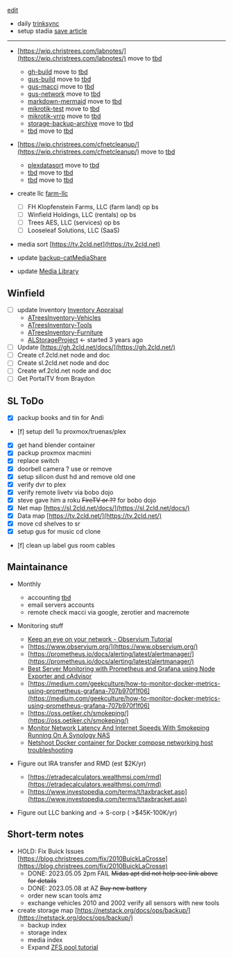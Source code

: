 [edit](https://github.com/christrees/wip/edit/main/README.md)

- daily [trinksync](https://gitea.trink.com/cat/trinkcatchat)
- setup stadia [save article](https://www.theverge.com/23559284/google-stadia-controller-bluetooth-mode-how-to)

---

- [https://wip.christrees.com/labnotes/](https://wip.christrees.com/labnotes/) move to [tbd]()
  - [gh-build](https://wip.christrees.com/labnotes/gh-build) move to [tbd]()
  - [gus-build](https://wip.christrees.com/labnotes/gus-build) move to [tbd]()
  - [gus-macci](https://wip.christrees.com/labnotes/gus-macci) move to [tbd]()
  - [gus-network](https://wip.christrees.com/labnotes/gus-network) move to [tbd]()
  - [markdown-mermaid](https://wip.christrees.com/labnotes/markdown-mermaid) move to [tbd]()
  - [mikrotik-test](https://wip.christrees.com/labnotes/mikrotik-test) move to [tbd]()
  - [mikrotik-vrrp](https://wip.christrees.com/labnotes/mikrotik-vrrp) move to [tbd]()
  - [storage-backup-archive](https://wip.christrees.com/labnotes/storage-backup-archive) move to [tbd]()
  - [tbd]() move to [tbd]()
- [https://wip.christrees.com/cfnetcleanup/](https://wip.christrees.com/cfnetcleanup/) move to [tbd]()
  - [plexdatasort](https://wip.christrees.com/cfnetcleanup/plexdatasort/) move to [tbd]()
  - [tbd]() move to [tbd]()
  - [tbd]() move to [tbd]()

- create llc [farm-llc](https://blog.christrees.com/farm/llc)
  - [ ] FH Klopfenstein Farms, LLC (farm land) op bs
  - [ ] Winfield Holdings, LLC (rentals) op bs
  - [ ] Trees AES, LLC (services) op bs
  - [ ] Looseleaf Solutions, LLC (SaaS)

- media sort [https://tv.2cld.net](https://tv.2cld.net)
- update [backup-catMediaShare](https://netstack.org/docs/ops/backup/backup-catMediaShare)
- update [Media Library](https://docs.google.com/spreadsheets/d/1QtCblfwwH6PWYOKnIw2m4DKLni8KrVynXM6Xslb7mGg/edit#gid=1436813512)
      
## Winfield
- [ ] update Inventory [Inventory Appraisal](https://docs.google.com/spreadsheets/d/1DKb3lPvvxENL9s3Xo8LNtRDORzgJTz41veKOQpennk4)
  - [ATreesInventory-Vehicles](https://photos.app.goo.gl/iRtCmhMinQegmbYf6)
  - [ATreesInventory-Tools]()
  - [ATreesInventory-Furniture](https://photos.app.goo.gl/waKUfjM7TZVsJ8Bh8)
  - [ALStorageProject](https://photos.app.goo.gl/j7qVmphV8Mpxem5p7) <- started 3 years ago
- [ ] Update [https://gh.2cld.net/docs/](https://gh.2cld.net/)
- [ ] Create cf.2cld.net node and doc
- [ ] Create sl.2cld.net node and doc
- [ ] Create wf.2cld.net node and doc
- [ ] Get PortalTV from Braydon

## SL ToDo
- [x] packup books and tin for Andi
- [f] setup dell 1u proxmox/truenas/plex
- [x] get hand blender container
- [x] packup proxmox macmini
- [x] replace switch
- [x] doorbell camera ? use or remove
- [x] setup silicon dust hd and remove old one
- [x] verify dvr to plex
- [x] verify remote livetv via bobo dojo
- [x] steve gave him a roku ~~FireTV or ??~~ for bobo dojo
- [x] Net map [https://sl.2cld.net/docs/](https://sl.2cld.net/docs/)
- [x] Data map [https://tv.2cld.net/](https://tv.2cld.net/)
- [x] move cd shelves to sr
- [x] setup gus for music cd clone
- [f] clean up label gus room cables


## Maintainance
- Monthly
  - accounting [tbd]()
  - email servers accounts
  - remote check macci via google, zerotier and macremote

- Monitoring stuff
  - [Keep an eye on your network - Observium Tutorial](https://www.youtube.com/watch?v=1rKRrFVXAgU&t=1110s)
  - [https://www.observium.org/](https://www.observium.org/)
  - [https://prometheus.io/docs/alerting/latest/alertmanager/](https://prometheus.io/docs/alerting/latest/alertmanager/)
  - [Best Server Monitoring with Prometheus and Grafana using Node Exporter and cAdvisor](https://www.youtube.com/watch?v=RAqMP_NnGec)
  - [https://medium.com/geekculture/how-to-monitor-docker-metrics-using-prometheus-grafana-707b970f1f06](https://medium.com/geekculture/how-to-monitor-docker-metrics-using-prometheus-grafana-707b970f1f06)
  - [https://oss.oetiker.ch/smokeping/](https://oss.oetiker.ch/smokeping/)
  - [Monitor Network Latency And Internet Speeds With Smokeping Running On A Synology NAS](https://www.youtube.com/watch?v=c4kw_Fcdmj4)
  - [Netshoot Docker container for Docker compose networking host troubleshooting](https://www.youtube.com/watch?v=wqtEUFDdZXU)

- Figure out IRA transfer and RMD (est $2K/yr) 
  - [https://etradecalculators.wealthmsi.com/rmd](https://etradecalculators.wealthmsi.com/rmd)
  - [https://www.investopedia.com/terms/t/taxbracket.asp](https://www.investopedia.com/terms/t/taxbracket.asp)
- Figure out LLC banking and -> S-corp ( >$45K-100K/yr)

## Short-term notes
- HOLD: Fix Buick Issues [https://blog.christrees.com/fix/2010BuickLaCrosse](https://blog.christrees.com/fix/2010BuickLaCrosse)
  - DONE: 2023.05.05 2pm FAIL ~~Midas apt did not help see link above for details~~
  - DONE: 2023.05.08 at AZ ~~Buy new battery~~
  - order new scan tools amz
  - exchange vehicles 2010 and 2002 verify all sensors with new tools
- create storage map [https://netstack.org/docs/ops/backup/](https://netstack.org/docs/ops/backup/)
  - backup index
  - storage index
  - media index 
  - Expand [ZFS pool tutorial](https://www.youtube.com/watch?v=11bWnvCwTOU)
